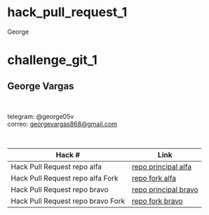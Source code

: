 # hack_pull_request_1
George
# challenge_git_1

## George Vargas
<br/>

telegram: @george05v
<br/>
correo: georgevargas868@gmail.com

<br/>


| Hack # | Link |
| ------ | ------ |
| Hack Pull Request repo alfa | [repo principal alfa](https://github.com/DavidCodec/hg_1_alfa) |
| Hack Pull Request repo alfa Fork| [repo fork alfa](https://github.com/ydaco7/hg_1_alfa) |
| Hack Pull Request repo bravo| [repo principal bravo](https://github.com/ydaco7/hg_1_bravo) |
| Hack Pull Request repo bravo Fork| [repo fork bravo](https://github.com/DavidCodec/hg_1_bravo) |
